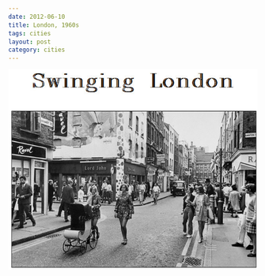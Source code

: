 ```yaml
---
date: 2012-06-10
title: London, 1960s
tags: cities
layout: post
category: cities
---
```


![londonswing](https://raw.githubusercontent.com/muneer78/muneer78.github.io/master/images/London5.jpg)



